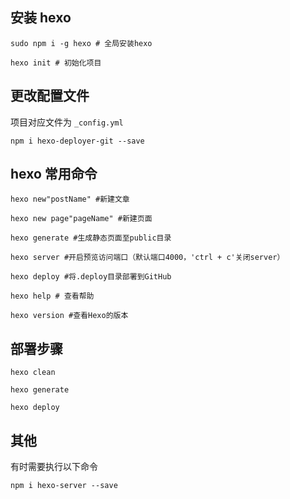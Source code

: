 ## 安装 hexo

```linux
sudo npm i -g hexo # 全局安装hexo

hexo init # 初始化项目
```

## 更改配置文件
项目对应文件为 <code>_config.yml</code>

```linux
npm i hexo-deployer-git --save
```

## hexo 常用命令

```linux
hexo new"postName" #新建文章

hexo new page"pageName" #新建页面

hexo generate #生成静态页面至public目录

hexo server #开启预览访问端口（默认端口4000，'ctrl + c'关闭server）

hexo deploy #将.deploy目录部署到GitHub

hexo help # 查看帮助

hexo version #查看Hexo的版本
```

## 部署步骤

```linux
hexo clean

hexo generate

hexo deploy
```

## 其他
有时需要执行以下命令
```linux
npm i hexo-server --save
```

